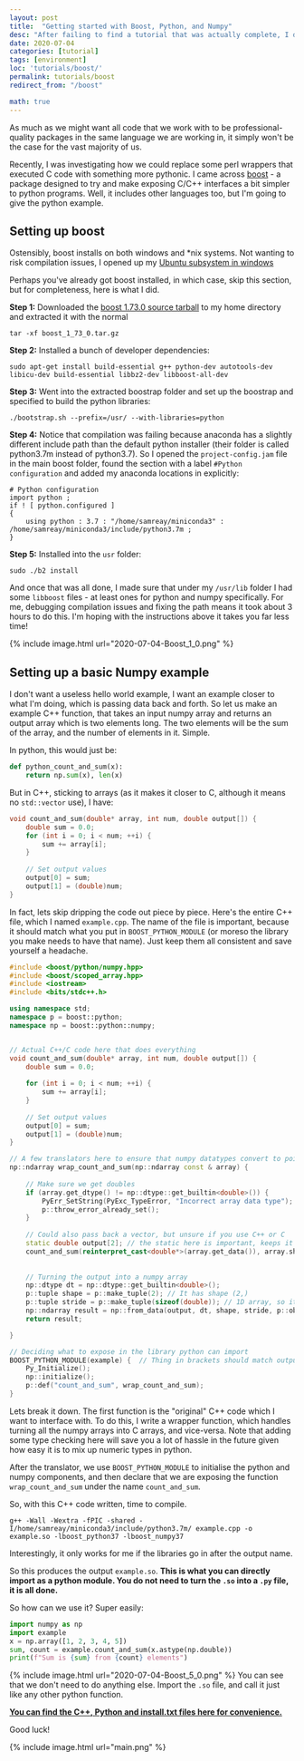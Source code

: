 ```yaml
---
layout: post
title:  "Getting started with Boost, Python, and Numpy"
desc: "After failing to find a tutorial that was actually complete, I decided to make one myself."
date: 2020-07-04
categories: [tutorial]
tags: [environment]
loc: 'tutorials/boost/'
permalink: tutorials/boost 
redirect_from: "/boost"

math: true
---
```


As much as we might want all code that we work with to be professional-quality packages in the same language we are working in, it simply won't be the case for the vast majority of us.

Recently, I was investigating how we could replace some perl wrappers that executed C code with something more pythonic. I came across [boost](https://www.boost.org/) - a package designed to try and make exposing C/C++ interfaces a bit simpler to python programs. Well, it includes other languages too, but I'm going to give the python example.

## Setting up boost

Ostensibly, boost installs on both windows and \*nix systems. Not wanting to risk compilation issues, I opened up my [Ubuntu subsystem in windows](https://docs.microsoft.com/en-us/windows/wsl/install-win10)

Perhaps you've already got boost installed, in which case, skip this section, but for completeness, here is what I did.

**Step 1:** Downloaded the [boost 1.73.0 source tarball](https://dl.bintray.com/boostorg/release/1.73.0/source/boost_1_73_0.tar.gz) to my home directory and extracted it with the normal 

```
tar -xf boost_1_73_0.tar.gz
```

**Step 2:** Installed a bunch of developer dependencies:

```
sudo apt-get install build-essential g++ python-dev autotools-dev libicu-dev build-essential libbz2-dev libboost-all-dev
```

**Step 3:** Went into the extracted boostrap folder and set up the boostrap and specified to build the python libraries:

```
./bootstrap.sh --prefix=/usr/ --with-libraries=python
```

**Step 4:** Notice that compilation was failing because anaconda has a slightly different include path than the default python installer (their folder is called python3.7m instead of python3.7). So I opened the `project-config.jam` file in the main boost folder, found the section with a label `#Python configuration` and added my anaconda locations in explicitly:

```
# Python configuration
import python ;
if ! [ python.configured ]
{
    using python : 3.7 : "/home/samreay/miniconda3" : /home/samreay/miniconda3/include/python3.7m ;
}
```

**Step 5:** Installed into the `usr` folder:

```
sudo ./b2 install
```

And once that was all done, I made sure that under my `/usr/lib` folder I had some `libboost` files - at least ones for python and numpy specifically. For me, debugging compilation issues and fixing the path means it took about 3 hours to do this. I'm hoping with the instructions above it takes you far less time!

{% include image.html url="2020-07-04-Boost_1_0.png"  %}
## Setting up a basic Numpy example

I don't want a useless hello world example, I want an example closer to what I'm doing, which is passing data back and forth. So let us make an example C++ function, that takes an input numpy array and returns an output array which is two elements long. The two elements will be the sum of the array, and the number of elements in it. Simple.

In python, this would just be:

```python
def python_count_and_sum(x):
    return np.sum(x), len(x)
```

But in C++, sticking to arrays (as it makes it closer to C, although it means no `std::vector` use), I have:

```cpp
void count_and_sum(double* array, int num, double output[]) {
    double sum = 0.0;
    for (int i = 0; i < num; ++i) {
        sum += array[i];
    }
    
    // Set output values
    output[0] = sum;
    output[1] = (double)num;
}
```

In fact, lets skip dripping the code out piece by piece. Here's the entire C++ file, which I named `example.cpp`. The name of the file is important, because it should match what you put in `BOOST_PYTHON_MODULE` (or moreso the library you make needs to have that name). Just keep them all consistent and save yourself a headache.

```cpp
#include <boost/python/numpy.hpp>
#include <boost/scoped_array.hpp>
#include <iostream>
#include <bits/stdc++.h> 

using namespace std;
namespace p = boost::python;
namespace np = boost::python::numpy;


// Actual C++/C code here that does everything
void count_and_sum(double* array, int num, double output[]) {
    double sum = 0.0;
    
    for (int i = 0; i < num; ++i) {
        sum += array[i];
    }
     
    // Set output values
    output[0] = sum;
    output[1] = (double)num;
}

// A few translators here to ensure that numpy datatypes convert to pointers and what not
np::ndarray wrap_count_and_sum(np::ndarray const & array) {
    
    // Make sure we get doubles
    if (array.get_dtype() != np::dtype::get_builtin<double>()) {
        PyErr_SetString(PyExc_TypeError, "Incorrect array data type");
        p::throw_error_already_set();
    }
    
    // Could also pass back a vector, but unsure if you use C++ or C
    static double output[2]; // the static here is important, keeps it around!
    count_and_sum(reinterpret_cast<double*>(array.get_data()), array.shape(0), output);
        
        
    // Turning the output into a numpy array
    np::dtype dt = np::dtype::get_builtin<double>();
    p::tuple shape = p::make_tuple(2); // It has shape (2,)
    p::tuple stride = p::make_tuple(sizeof(double)); // 1D array, so its just size of double
    np::ndarray result = np::from_data(output, dt, shape, stride, p::object());
    return result;

}

// Deciding what to expose in the library python can import
BOOST_PYTHON_MODULE(example) {  // Thing in brackets should match output library name
    Py_Initialize();
    np::initialize();
    p::def("count_and_sum", wrap_count_and_sum);
}
```

Lets break it down. The first function is the "original" C++ code which I want to interface with. To do this, I write a wrapper function, which handles turning all the numpy arrays into C arrays, and vice-versa. Note that adding some type checking here will save you a lot of hassle in the future given how easy it is to mix up numeric types in python.

After the translator, we use `BOOST_PYTHON_MODULE` to initialise the python and numpy components, and then declare that we are exposing the function `wrap_count_and_sum` under the name `count_and_sum`.

So, with this C++ code written, time to compile.

```
g++ -Wall -Wextra -fPIC -shared -I/home/samreay/miniconda3/include/python3.7m/ example.cpp -o example.so -lboost_python37 -lboost_numpy37
```
Interestingly, it only works for me if the libraries go in after the output name.

So this produces the output `example.so`. **This is what you can directly import as a python module. You do not need to turn the `.so` into a `.py` file, it is all done.**

So how can we use it? Super easily:

```python
import numpy as np
import example
x = np.array([1, 2, 3, 4, 5])
sum, count = example.count_and_sum(x.astype(np.double))
print(f"Sum is {sum} from {count} elements")
```

{% include image.html url="2020-07-04-Boost_5_0.png"  %}
You can see that we don't need to do anything else. Import the `.so` file, and call it just like any other python function. 

[**You can find the C++, Python and install.txt files here for convenience.**](/static/notebooks/boost/boost.zip)

Good luck!

{% include image.html url="main.png"  %}
